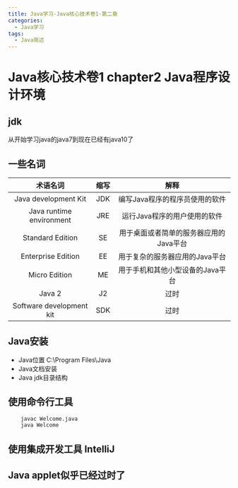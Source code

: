```yaml
---
title: Java学习-Java核心技术卷1-第二章
categories:
  - Java学习
tags:
  - Java简述
---
```

# Java核心技术卷1 chapter2 Java程序设计环境

## jdk

从开始学习java的java7到现在已经有java10了

## 一些名词

| 术语名词 | 缩写 | 解释 |
| :------: | :------: | :------: |
| Java development Kit | JDK | 编写Java程序的程序员使用的软件 |
| Java runtime environment | JRE | 运行Java程序的用户使用的软件 |
| Standard Edition | SE | 用于桌面或者简单的服务器应用的Java平台 |
| Enterprise Edition | EE | 用于复杂的服务器应用的Java平台 |
| Micro Edition | ME | 用于手机和其他小型设备的Java平台 |
| Java 2 | J2 | 过时 |
| Software development kit | SDK | 过时 |

## Java安装

* Java位置 C:\Program Files\Java
* Java文档安装
* Java jdk目录结构

## 使用命令行工具

```sh
    javac Welcome.java
    java Welcome
```

## 使用集成开发工具 IntelliJ

## Java applet似乎已经过时了
